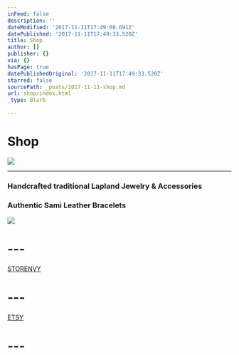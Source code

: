 ```yaml
---
inFeed: false
description: ''
dateModified: '2017-11-11T17:49:08.691Z'
datePublished: '2017-11-11T17:49:33.520Z'
title: Shop
author: []
publisher: {}
via: {}
hasPage: true
datePublishedOriginal: '2017-11-11T17:49:33.520Z'
starred: false
sourcePath: _posts/2017-11-11-shop.md
url: shop/index.html
_type: Blurb

---
```

# Shop
![](https://the-grid-user-content.s3-us-west-2.amazonaws.com/d968a622-2f63-4be6-a195-1b58ed7c678c.jpg)

---

### Handcrafted traditional Lapland Jewelry & Accessories

### Authentic Sami Leather Bracelets
![](https://the-grid-user-content.s3-us-west-2.amazonaws.com/8d1680ac-e210-4842-a4ec-94909bbf72d8.jpg)

# ---
[STORENVY][0]

# ---
[ETSY][1]

# ---

[0]: https://lgsignd.storenvy.com/
[1]: https://www.etsy.com/shop/lgsamicrafts/